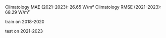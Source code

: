 Climatology MAE (2021–2023): 26.65 W/m²
Climatology RMSE (2021–2023): 68.29 W/m²

train on 2018-2020

test on 2021-2023


